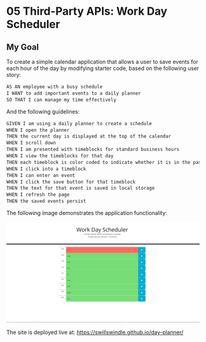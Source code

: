 # 05 Third-Party APIs: Work Day Scheduler

## My Goal

To create a simple calendar application that allows a user to save events for each hour of the day by modifying starter code, based on the following user story:

```md
AS AN employee with a busy schedule
I WANT to add important events to a daily planner
SO THAT I can manage my time effectively
```

And the following guidelines:

```md
GIVEN I am using a daily planner to create a schedule
WHEN I open the planner
THEN the current day is displayed at the top of the calendar
WHEN I scroll down
THEN I am presented with timeblocks for standard business hours
WHEN I view the timeblocks for that day
THEN each timeblock is color coded to indicate whether it is in the past, present, or future
WHEN I click into a timeblock
THEN I can enter an event
WHEN I click the save button for that timeblock
THEN the text for that event is saved in local storage
WHEN I refresh the page
THEN the saved events persist
```

The following image demonstrates the application functionality:

![Screenshot of deployed application.](./Assets/screenshot.png)

The site is deployed live at: https://swillswindle.github.io/day-planner/
